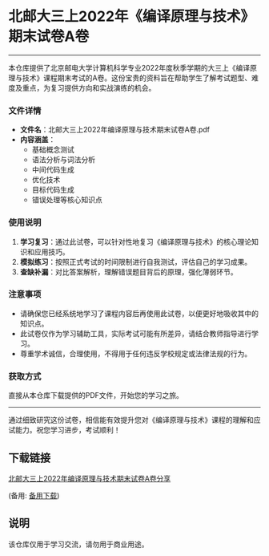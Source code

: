 # 北邮大三上2022年《编译原理与技术》期末试卷A卷

---

本仓库提供了北京邮电大学计算机科学专业2022年度秋季学期的大三上《编译原理与技术》课程期末考试的A卷。这份宝贵的资料旨在帮助学生了解考试题型、难度及重点，为复习提供方向和实战演练的机会。

### 文件详情

- **文件名**：北邮大三上2022年编译原理与技术期末试卷A卷.pdf
- **内容涵盖**：
  - 基础概念测试
  - 语法分析与词法分析
  - 中间代码生成
  - 优化技术
  - 目标代码生成
  - 错误处理等核心知识点
  
### 使用说明

1. **学习复习**：通过此试卷，可以针对性地复习《编译原理与技术》的核心理论知识和应用技巧。
2. **模拟练习**：按照正式考试的时间限制进行自我测试，评估自己的学习成果。
3. **查缺补漏**：对比答案解析，理解错误题目背后的原理，强化薄弱环节。

### 注意事项

- 请确保您已经系统地学习了课程内容后再使用此试卷，以便更好地吸收其中的知识点。
- 此试卷仅作为学习辅助工具，实际考试可能有所差异，请结合教师指导进行学习。
- 尊重学术诚信，合理使用，不得用于任何违反学校规定或法律法规的行为。

### 获取方式

直接从本仓库下载提供的PDF文件，开始您的学习之旅。

---

通过细致研究这份试卷，相信能有效提升您对《编译原理与技术》课程的理解和应试能力。祝您学习进步，考试顺利！

## 下载链接
[北邮大三上2022年编译原理与技术期末试卷A卷分享](https://pan.quark.cn/s/aa2f6777d19f) 

(备用: [备用下载](https://pan.baidu.com/s/1D4yUQye0YLfrf6OKdAlVrw?pwd=1234))

## 说明

该仓库仅用于学习交流，请勿用于商业用途。
